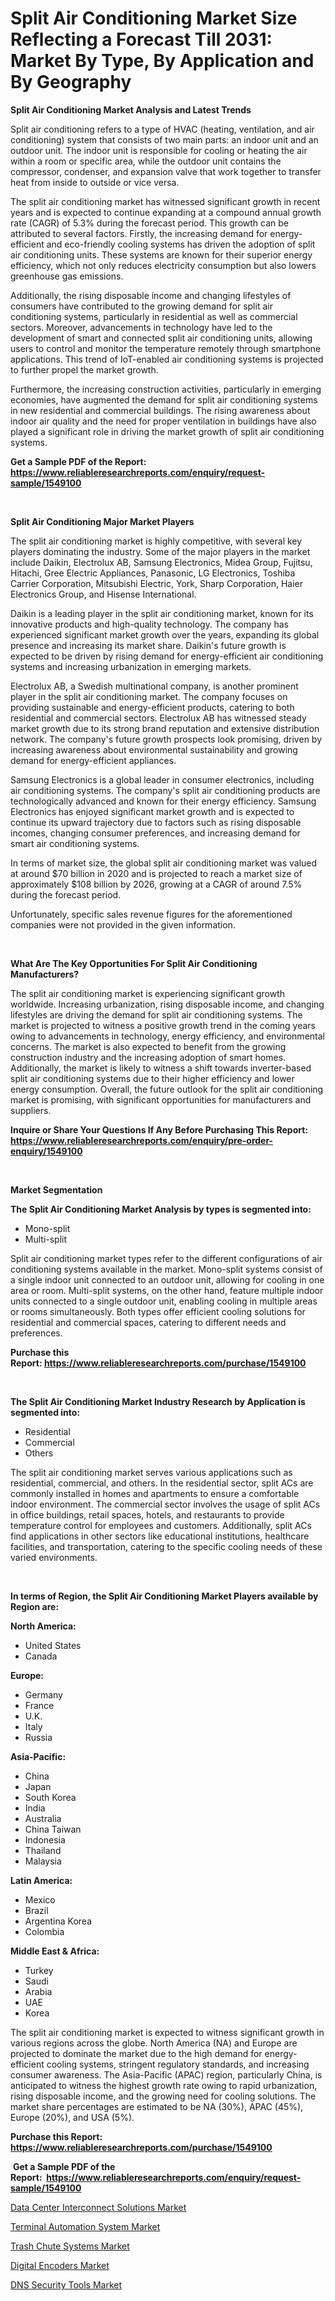 <p><h1>Split Air Conditioning Market Size Reflecting a Forecast Till 2031: Market By Type, By Application and By Geography</h1></p><p><strong>Split Air Conditioning Market Analysis and Latest Trends</strong></p>
<p><p>Split air conditioning refers to a type of HVAC (heating, ventilation, and air conditioning) system that consists of two main parts: an indoor unit and an outdoor unit. The indoor unit is responsible for cooling or heating the air within a room or specific area, while the outdoor unit contains the compressor, condenser, and expansion valve that work together to transfer heat from inside to outside or vice versa.</p><p>The split air conditioning market has witnessed significant growth in recent years and is expected to continue expanding at a compound annual growth rate (CAGR) of 5.3% during the forecast period. This growth can be attributed to several factors. Firstly, the increasing demand for energy-efficient and eco-friendly cooling systems has driven the adoption of split air conditioning units. These systems are known for their superior energy efficiency, which not only reduces electricity consumption but also lowers greenhouse gas emissions.</p><p>Additionally, the rising disposable income and changing lifestyles of consumers have contributed to the growing demand for split air conditioning systems, particularly in residential as well as commercial sectors. Moreover, advancements in technology have led to the development of smart and connected split air conditioning units, allowing users to control and monitor the temperature remotely through smartphone applications. This trend of IoT-enabled air conditioning systems is projected to further propel the market growth.</p><p>Furthermore, the increasing construction activities, particularly in emerging economies, have augmented the demand for split air conditioning systems in new residential and commercial buildings. The rising awareness about indoor air quality and the need for proper ventilation in buildings have also played a significant role in driving the market growth of split air conditioning systems.</p></p>
<p><strong>Get a Sample PDF of the Report:&nbsp; <a href="https://www.reliableresearchreports.com/enquiry/request-sample/1549100">https://www.reliableresearchreports.com/enquiry/request-sample/1549100</a></strong></p>
<p>&nbsp;</p>
<p><strong>Split Air Conditioning Major Market Players</strong></p>
<p><p>The split air conditioning market is highly competitive, with several key players dominating the industry. Some of the major players in the market include Daikin, Electrolux AB, Samsung Electronics, Midea Group, Fujitsu, Hitachi, Gree Electric Appliances, Panasonic, LG Electronics, Toshiba Carrier Corporation, Mitsubishi Electric, York, Sharp Corporation, Haier Electronics Group, and Hisense International.</p><p>Daikin is a leading player in the split air conditioning market, known for its innovative products and high-quality technology. The company has experienced significant market growth over the years, expanding its global presence and increasing its market share. Daikin's future growth is expected to be driven by rising demand for energy-efficient air conditioning systems and increasing urbanization in emerging markets.</p><p>Electrolux AB, a Swedish multinational company, is another prominent player in the split air conditioning market. The company focuses on providing sustainable and energy-efficient products, catering to both residential and commercial sectors. Electrolux AB has witnessed steady market growth due to its strong brand reputation and extensive distribution network. The company's future growth prospects look promising, driven by increasing awareness about environmental sustainability and growing demand for energy-efficient appliances.</p><p>Samsung Electronics is a global leader in consumer electronics, including air conditioning systems. The company's split air conditioning products are technologically advanced and known for their energy efficiency. Samsung Electronics has enjoyed significant market growth and is expected to continue its upward trajectory due to factors such as rising disposable incomes, changing consumer preferences, and increasing demand for smart air conditioning systems.</p><p>In terms of market size, the global split air conditioning market was valued at around $70 billion in 2020 and is projected to reach a market size of approximately $108 billion by 2026, growing at a CAGR of around 7.5% during the forecast period.</p><p>Unfortunately, specific sales revenue figures for the aforementioned companies were not provided in the given information.</p></p>
<p>&nbsp;</p>
<p><strong>What Are The Key Opportunities For Split Air Conditioning Manufacturers?</strong></p>
<p><p>The split air conditioning market is experiencing significant growth worldwide. Increasing urbanization, rising disposable income, and changing lifestyles are driving the demand for split air conditioning systems. The market is projected to witness a positive growth trend in the coming years owing to advancements in technology, energy efficiency, and environmental concerns. The market is also expected to benefit from the growing construction industry and the increasing adoption of smart homes. Additionally, the market is likely to witness a shift towards inverter-based split air conditioning systems due to their higher efficiency and lower energy consumption. Overall, the future outlook for the split air conditioning market is promising, with significant opportunities for manufacturers and suppliers.</p></p>
<p><strong>Inquire or Share Your Questions If Any Before Purchasing This Report: <a href="https://www.reliableresearchreports.com/enquiry/pre-order-enquiry/1549100">https://www.reliableresearchreports.com/enquiry/pre-order-enquiry/1549100</a></strong></p>
<p>&nbsp;</p>
<p><strong>Market Segmentation</strong></p>
<p><strong>The Split Air Conditioning Market Analysis by types is segmented into:</strong></p>
<p><ul><li>Mono-split</li><li>Multi-split</li></ul></p>
<p><p>Split air conditioning market types refer to the different configurations of air conditioning systems available in the market. Mono-split systems consist of a single indoor unit connected to an outdoor unit, allowing for cooling in one area or room. Multi-split systems, on the other hand, feature multiple indoor units connected to a single outdoor unit, enabling cooling in multiple areas or rooms simultaneously. Both types offer efficient cooling solutions for residential and commercial spaces, catering to different needs and preferences.</p></p>
<p><strong>Purchase this Report:&nbsp;<a href="https://www.reliableresearchreports.com/purchase/1549100">https://www.reliableresearchreports.com/purchase/1549100</a></strong></p>
<p>&nbsp;</p>
<p><strong>The Split Air Conditioning Market Industry Research by Application is segmented into:</strong></p>
<p><ul><li>Residential</li><li>Commercial</li><li>Others</li></ul></p>
<p><p>The split air conditioning market serves various applications such as residential, commercial, and others. In the residential sector, split ACs are commonly installed in homes and apartments to ensure a comfortable indoor environment. The commercial sector involves the usage of split ACs in office buildings, retail spaces, hotels, and restaurants to provide temperature control for employees and customers. Additionally, split ACs find applications in other sectors like educational institutions, healthcare facilities, and transportation, catering to the specific cooling needs of these varied environments.</p></p>
<p>&nbsp;</p>
<p><strong>In terms of Region, the Split Air Conditioning Market Players available by Region are:</strong></p>
<p>
    <p> <strong> North America: </strong>
        <ul>
            <li>United States</li>
            <li>Canada</li>
        </ul>
        </p> 
    <p> <strong> Europe: </strong>
        <ul>
            <li>Germany</li>
            <li>France</li>
            <li>U.K.</li>
            <li>Italy</li>
            <li>Russia</li>
        </ul>
        </p> 
    <p> <strong> Asia-Pacific: </strong>
        <ul>
            <li>China</li>
            <li>Japan</li>
            <li>South Korea</li>
            <li>India</li>
            <li>Australia</li>
            <li>China Taiwan</li>
            <li>Indonesia</li>
            <li>Thailand</li>
            <li>Malaysia</li>
        </ul>
        </p> 
    <p> <strong> Latin America: </strong>
        <ul>
            <li>Mexico</li>
            <li>Brazil</li>
            <li>Argentina Korea</li>
            <li>Colombia</li>
        </ul>
        </p> 
    <p> <strong> Middle East & Africa: </strong>
        <ul>
            <li>Turkey</li>
            <li>Saudi</li>
            <li>Arabia</li>
            <li>UAE</li>
            <li>Korea</li>
        </ul>
    </p>
    </p>
<p><p>The split air conditioning market is expected to witness significant growth in various regions across the globe. North America (NA) and Europe are projected to dominate the market due to the high demand for energy-efficient cooling systems, stringent regulatory standards, and increasing consumer awareness. The Asia-Pacific (APAC) region, particularly China, is anticipated to witness the highest growth rate owing to rapid urbanization, rising disposable income, and the growing need for cooling solutions. The market share percentages are estimated to be NA (30%), APAC (45%), Europe (20%), and USA (5%).</p></p>
<p><strong>Purchase this Report: <a href="https://www.reliableresearchreports.com/purchase/1549100">https://www.reliableresearchreports.com/purchase/1549100</a></strong></p>
<p>&nbsp;<strong>Get a Sample PDF of the Report:&nbsp;&nbsp;<a href="https://www.reliableresearchreports.com/enquiry/request-sample/1549100">https://www.reliableresearchreports.com/enquiry/request-sample/1549100</a></strong></p>
<p><strong></strong></p>
<p><p><a href="https://medium.com/@reportprime04/data-center-interconnect-solutions-market-trends-and-market-analysis-forecasted-for-period-6226e9409ded">Data Center Interconnect Solutions Market</a></p><p><a href="https://medium.com/@reportprime04/terminal-automation-system-market-the-key-to-successful-business-strategy-forecast-till-2030-81b2f9055b03">Terminal Automation System Market</a></p><p><a href="https://medium.com/@reportprime04/trash-chute-systems-market-size-market-outlook-and-market-forecast-2023-to-2030-e948c289819f">Trash Chute Systems Market</a></p><p><a href="https://medium.com/@reportprime04/digital-encoders-market-size-cagr-trends-2024-2030-64eecc2f9b90">Digital Encoders Market</a></p><p><a href="https://medium.com/@reportprime04/decoding-dns-security-tools-market-metrics-market-share-trends-and-growth-patterns-8c45b2a17665">DNS Security Tools Market</a></p></p>